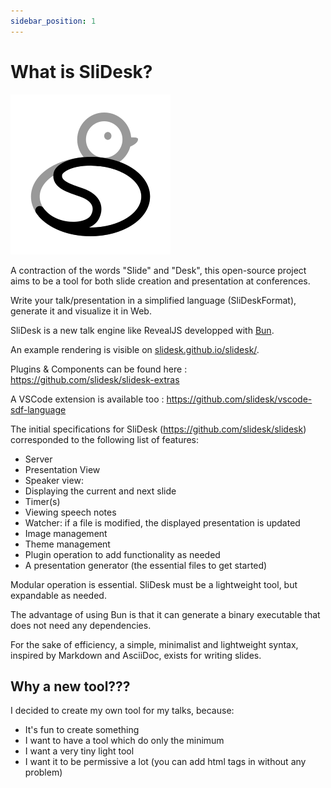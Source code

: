 ```yaml
---
sidebar_position: 1
---
```


# What is SliDesk?

![Logo SliDesk](./logo.png "Logo SliDesk")

A contraction of the words "Slide" and "Desk", this open-source project aims to be a tool for both slide creation and presentation at conferences.

Write your talk/presentation in a simplified language (SliDeskFormat), generate it and visualize it in Web.

SliDesk is a new talk engine like RevealJS developped with [Bun](https://bun.sh).

An example rendering is visible on [slidesk.github.io/slidesk/](https://slidesk.github.io/slidesk/).

Plugins & Components can be found here : https://github.com/slidesk/slidesk-extras

A VSCode extension is available too : https://github.com/slidesk/vscode-sdf-language

The initial specifications for SliDesk (https://github.com/slidesk/slidesk) corresponded to the following list of features:

- Server
- Presentation View
- Speaker view:
- Displaying the current and next slide
- Timer(s)
- Viewing speech notes
- Watcher: if a file is modified, the displayed presentation is updated
- Image management
- Theme management
- Plugin operation to add functionality as needed
- A presentation generator (the essential files to get started)

Modular operation is essential. SliDesk must be a lightweight tool, but expandable as needed.

The advantage of using Bun is that it can generate a binary executable that does not need any dependencies.

For the sake of efficiency, a simple, minimalist and lightweight syntax, inspired by Markdown and AsciiDoc, exists for writing slides.

## Why a new tool???

I decided to create my own tool for my talks, because:

- It's fun to create something
- I want to have a tool which do only the minimum
- I want a very tiny light tool
- I want it to be permissive a lot (you can add html tags in without any problem)
